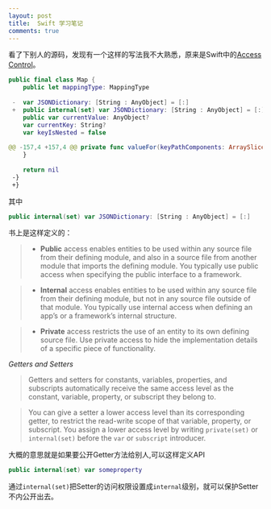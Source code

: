 ```yaml
---
layout: post
title:  Swift 学习笔记
comments: true
---
```


看了下别人的源码，发现有一个这样的写法我不大熟悉，原来是Swift中的[Access Control](https://developer.apple.com/library/ios/documentation/Swift/Conceptual/Swift_Programming_Language/AccessControl.html)。

```swift
public final class Map {
  	public let mappingType: MappingType
  	
 -	var JSONDictionary: [String : AnyObject] = [:]
 +	public internal(set) var JSONDictionary: [String : AnyObject] = [:]
  	public var currentValue: AnyObject?
  	var currentKey: String?
  	var keyIsNested = false
 
@@ -157,4 +157,4 @@ private func valueFor(keyPathComponents: ArraySlice<String>, dictionary: [AnyObj
  	}
  	
  	return nil
 -}  
 +}
 ```
 
 其中
 ```swift
 public internal(set) var JSONDictionary: [String : AnyObject] = [:]
 ```
 
 书上是这样定义的：
> + **Public** access enables entities to be used within any source file from their defining module, and also in a source file from another module that imports the defining module. You typically use public access when specifying the public interface to a framework.

> + **Internal** access enables entities to be used within any source file from their defining module, but not in any source file outside of that module. You typically use internal access when defining an app’s or a framework’s internal structure.

> + **Private** access restricts the use of an entity to its own defining source file. Use private access to hide the implementation details of a specific piece of functionality.


*Getters and Setters*

>Getters and setters for constants, variables, properties, and subscripts automatically receive the same access level as the constant, variable, property, or subscript they belong to.

>You can give a setter a lower access level than its corresponding getter, to restrict the read-write scope of that variable, property, or subscript. You assign a lower access level by writing `private(set)` or `internal(set)` before the `var` or `subscript` introducer.


大概的意思就是如果要公开Getter方法给别人,可以这样定义API 
```swift
public internal(set) var someproperty
```
通过`internal(set)`把Setter的访问权限设置成`internal`级别，就可以保护Setter 不内公开出去。
